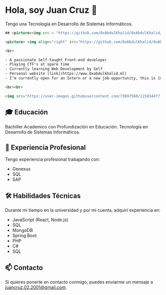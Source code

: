 # Hola, soy Juan Cruz 👋

Tengo una Tecnología en Desarrollo de Sistemas Informáticos.
```html
## <picture><img src = "https://github.com/0xAbdulKhalid/0xAbdulKhalid/raw/main/assets/mdImages/about_me.gif" width = 50px></picture> **About me**

<picture> <img align="right" src="https://github.com/0xAbdulKhalid/0xAbdulKhalid/raw/main/assets/mdImages/Right_Side.gif" width = 250px></picture>

<br>

- A passionate Self-taught Front-end developer
- Playing CTF's at spare time
- Currently learning Web Development by Self
- Personal website [link](https://www.0xabdulkhalid.ml)
- I’m currently open for an Intern or a new job opportunity, this is [my resume](https://read.cv/0xabdulkhalid)

<br><br>

<img src="https://user-images.githubusercontent.com/73097560/115834477-dbab4500-a447-11eb-908a-139a6edaec5c.gif"><br><br>
```
## 🎓 Educación

Bachiller Academico con Profundización en Educación.
Tecnología en Desarrollo de Sistemas Informáticos.

## 💼 Experiencia Profesional

Tengo experiencia profesional trabajando con:

- Genexus
- SQL
- SAP

## 🛠 Habilidades Técnicas

Durante mi tiempo en la universidad y por mi cuenta, adquirí experiencia en:

- JavaScript (React, Node.js)
- SQL
- MongoDB
- Spring Boot
- PHP
- C#
- SQL

## 📫 Contacto

Si quieres ponerte en contacto conmigo, puedes enviarme un mensaje a juancruz.02.2001@gmail.com.

